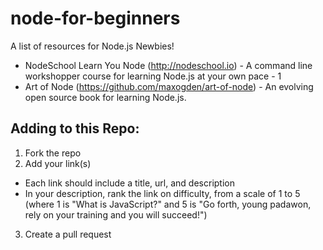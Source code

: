 node-for-beginners
==================

A list of resources for Node.js Newbies!

* NodeSchool Learn You Node (http://nodeschool.io) - A command line workshopper course for learning Node.js at your own pace - 1
* Art of Node (https://github.com/maxogden/art-of-node) - An evolving open source book for learning Node.js.

## Adding to this Repo:
1. Fork the repo
2. Add your link(s)
  * Each link should include a title, url, and description
  * In your description, rank the link on difficulty, from a scale of 1 to 5 (where 1 is "What is JavaScript?" and 5 is "Go forth, young padawon, rely on your training and you will succeed!")
3. Create a pull request
